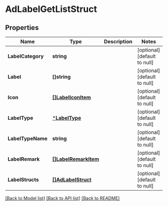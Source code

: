 # AdLabelGetListStruct

## Properties
Name | Type | Description | Notes
------------ | ------------- | ------------- | -------------
**LabelCategory** | **string** |  | [optional] [default to null]
**Label** | **[]string** |  | [optional] [default to null]
**Icon** | [**[]LabelIconItem**](label_icon_item.md) |  | [optional] [default to null]
**LabelType** | [***LabelType**](LabelType.md) |  | [optional] [default to null]
**LabelTypeName** | **string** |  | [optional] [default to null]
**LabelRemark** | [**[]LabelRemarkItem**](label_remark_item.md) |  | [optional] [default to null]
**LabelStructs** | [**[]AdLabelStruct**](ad_label_struct.md) |  | [optional] [default to null]

[[Back to Model list]](../README.md#documentation-for-models) [[Back to API list]](../README.md#documentation-for-api-endpoints) [[Back to README]](../README.md)


